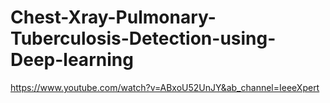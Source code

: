 # Chest-Xray-Pulmonary-Tuberculosis-Detection-using-Deep-learning

https://www.youtube.com/watch?v=ABxoU52UnJY&ab_channel=IeeeXpert
